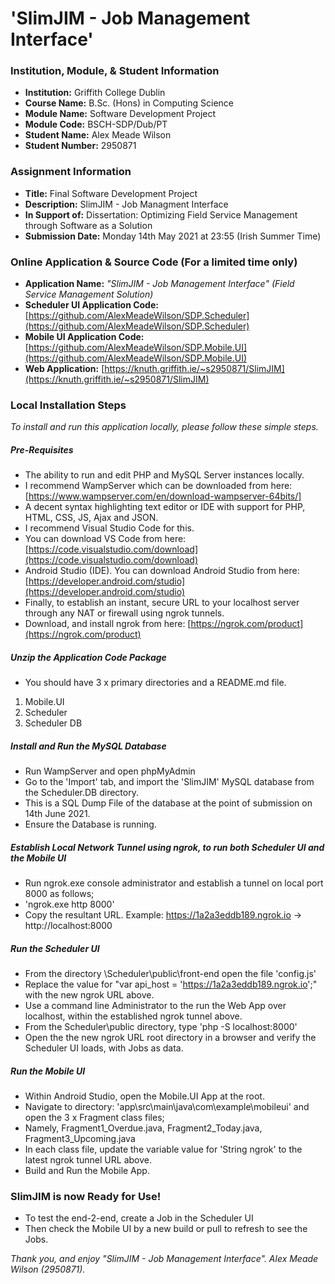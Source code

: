 # 'SlimJIM - Job Management Interface'

### Institution, Module, & Student Information
- **Institution:** Griffith College Dublin
- **Course Name:** B.Sc. (Hons) in Computing Science
- **Module Name:** Software Development Project
- **Module Code:** BSCH-SDP/Dub/PT
- **Student Name:** Alex Meade Wilson
- **Student Number:** 2950871

### Assignment Information
- **Title:** Final Software Development Project
- **Description:** SlimJIM - Job Managment Interface
- **In Support of:** Dissertation: Optimizing Field Service Management through Software as a Solution
- **Submission Date:** Monday 14th May 2021 at 23:55 (Irish Summer Time)

### Online Application & Source Code (For a limited time only)
- **Application Name:** _"SlimJIM - Job Management Interface" (Field Service Management Solution)_ 
- **Scheduler UI Application Code:** [https://github.com/AlexMeadeWilson/SDP.Scheduler](https://github.com/AlexMeadeWilson/SDP.Scheduler)
- **Mobile UI Application Code:** [https://github.com/AlexMeadeWilson/SDP.Mobile.UI](https://github.com/AlexMeadeWilson/SDP.Mobile.UI)
- **Web Application:** [https://knuth.griffith.ie/~s2950871/SlimJIM](https://knuth.griffith.ie/~s2950871/SlimJIM)

### Local Installation Steps
_To install and run this application locally, please follow these simple steps._

##### Pre-Requisites
- The ability to run and edit PHP and MySQL Server instances locally.
- I recommend WampServer which can be downloaded from here: [https://www.wampserver.com/en/download-wampserver-64bits/]
- A decent syntax highlighting text editor or IDE with support for PHP, HTML, CSS, JS, Ajax and JSON.
- I recommend Visual Studio Code for this. 
- You can download VS Code from here: [https://code.visualstudio.com/download](https://code.visualstudio.com/download)
- Android Studio (IDE). You can download Android Studio from here: [https://developer.android.com/studio](https://developer.android.com/studio)
- Finally, to establish an instant, secure URL to your localhost server through any NAT or firewall using ngrok tunnels.
- Download, and install ngrok from here: [https://ngrok.com/product](https://ngrok.com/product)

##### Unzip the Application Code Package
- You should have 3 x primary directories and a README.md file.
1. Mobile.UI
2. Scheduler
3. Scheduler DB

##### Install and Run the MySQL Database
- Run WampServer and open phpMyAdmin
- Go to the 'Import' tab, and import the 'SlimJIM' MySQL database from the Scheduler.DB directory.
- This is a SQL Dump File of the database at the point of submission on 14th June 2021.
- Ensure the Database is running.

##### Establish Local Network Tunnel using ngrok, to run both Scheduler UI and the Mobile UI
- Run ngrok.exe console administrator and establish a tunnel on local port 8000 as follows;
- 'ngrok.exe http 8000'
- Copy the resultant URL. Example: https://1a2a3eddb189.ngrok.io -> http://localhost:8000 

##### Run the Scheduler UI
- From the directory \Scheduler\public\front-end open the file 'config.js'
- Replace the value for "var api_host = 'https://1a2a3eddb189.ngrok.io';" with the new ngrok URL above.
- Use a command line Administrator to the run the Web App over localhost, within the established ngrok tunnel above.
- From the Scheduler\public directory, type 'php -S localhost:8000'
- Open the the new ngrok URL root directory in a browser and verify the Scheduler UI loads, with Jobs as data.

##### Run the Mobile UI
- Within Android Studio, open the Mobile.UI App at the root.
- Navigate to directory: 'app\src\main\java\com\example\mobileui' and open the 3 x Fragment class files;
- Namely, Fragment1_Overdue.java, Fragment2_Today.java, Fragment3_Upcoming.java
- In each class file, update the variable value for 'String ngrok' to the latest ngrok tunnel URL above. 
- Build and Run the Mobile App.

### SlimJIM is now Ready for Use!
- To test the end-2-end, create a Job in the Scheduler UI
- Then check the Mobile UI by a new build or pull to refresh to see the Jobs.

_Thank you, and enjoy "SlimJIM - Job Management Interface"._
_Alex Meade Wilson (2950871)._
